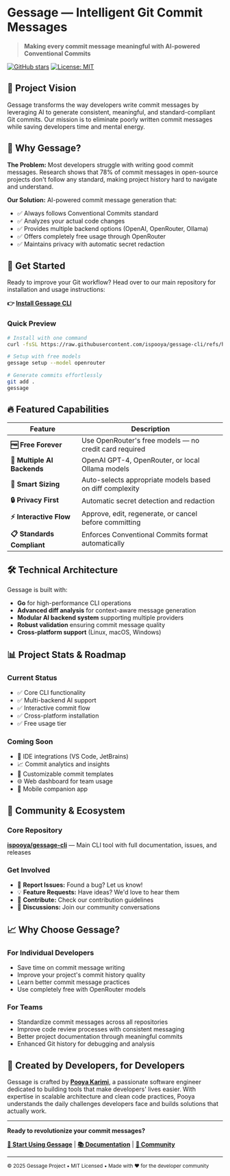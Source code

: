 # Gessage — Intelligent Git Commit Messages

> **Making every commit message meaningful with AI-powered Conventional Commits**

[![GitHub stars](https://img.shields.io/github/stars/ispooya/gessage-cli?style=social)](https://github.com/ispooya/gessage-cli)
[![License: MIT](https://img.shields.io/badge/License-MIT-yellow.svg)](https://opensource.org/licenses/MIT)

## 🎯 Project Vision

Gessage transforms the way developers write commit messages by leveraging AI to generate consistent, meaningful, and standard-compliant Git commits. Our mission is to eliminate poorly written commit messages while saving developers time and mental energy.

## 🌟 Why Gessage?

**The Problem:** Most developers struggle with writing good commit messages. Research shows that 78% of commit messages in open-source projects don't follow any standard, making project history hard to navigate and understand.

**Our Solution:** AI-powered commit message generation that:
- ✅ Always follows Conventional Commits standard  
- ✅ Analyzes your actual code changes
- ✅ Provides multiple backend options (OpenAI, OpenRouter, Ollama)
- ✅ Offers completely free usage through OpenRouter
- ✅ Maintains privacy with automatic secret redaction

## 🚀 Get Started

Ready to improve your Git workflow? Head over to our main repository for installation and usage instructions:

**👉 [Install Gessage CLI](https://github.com/ispooya/gessage-cli)**

### Quick Preview
```bash
# Install with one command
curl -fsSL https://raw.githubusercontent.com/ispooya/gessage-cli/refs/heads/main/install.sh | bash

# Setup with free models
gessage setup --model openrouter

# Generate commits effortlessly  
git add .
gessage
```

## 🔥 Featured Capabilities

| Feature | Description |
|---------|-------------|
| **🆓 Free Forever** | Use OpenRouter's free models — no credit card required |
| **🤖 Multiple AI Backends** | OpenAI GPT-4, OpenRouter, or local Ollama models |
| **📏 Smart Sizing** | Auto-selects appropriate models based on diff complexity |
| **🔒 Privacy First** | Automatic secret detection and redaction |
| **⚡ Interactive Flow** | Approve, edit, regenerate, or cancel before committing |
| **📋 Standards Compliant** | Enforces Conventional Commits format automatically |

## 🛠️ Technical Architecture

Gessage is built with:
- **Go** for high-performance CLI operations
- **Advanced diff analysis** for context-aware message generation  
- **Modular AI backend system** supporting multiple providers
- **Robust validation** ensuring commit message quality
- **Cross-platform support** (Linux, macOS, Windows)

## 📊 Project Stats & Roadmap

### Current Status
- ✅ Core CLI functionality
- ✅ Multi-backend AI support  
- ✅ Interactive commit flow
- ✅ Cross-platform installation
- ✅ Free usage tier

### Coming Soon
- 🔄 IDE integrations (VS Code, JetBrains)
- 📈 Commit analytics and insights
- 🎨 Customizable commit templates
- 🌐 Web dashboard for team usage
- 📱 Mobile companion app

## 🤝 Community & Ecosystem

### Core Repository
**[ispooya/gessage-cli](https://github.com/ispooya/gessage-cli)** — Main CLI tool with full documentation, issues, and releases

### Get Involved
- 🐛 **Report Issues:** Found a bug? Let us know!
- 💡 **Feature Requests:** Have ideas? We'd love to hear them
- 🔀 **Contribute:** Check our contribution guidelines
- 💬 **Discussions:** Join our community conversations

## 📈 Why Choose Gessage?

### For Individual Developers
- Save time on commit message writing
- Improve your project's commit history quality  
- Learn better commit message practices
- Use completely free with OpenRouter models

### For Teams
- Standardize commit messages across all repositories
- Improve code review processes with consistent messaging
- Better project documentation through meaningful commits
- Enhanced Git history for debugging and analysis

## 🎯 Created by Developers, for Developers

Gessage is crafted by **[Pooya Karimi](https://github.com/ispooya)**, a passionate software engineer dedicated to building tools that make developers' lives easier. With expertise in scalable architecture and clean code practices, Pooya understands the daily challenges developers face and builds solutions that actually work.

---

**Ready to revolutionize your commit messages?**

[**🚀 Start Using Gessage**](https://github.com/ispooya/gessage-cli) | [**📚 Documentation**](https://github.com/ispooya/gessage-cli#readme) | [**💬 Community**](https://github.com/ispooya/gessage-cli/discussions)

---
<sub>© 2025 Gessage Project • MIT Licensed • Made with ❤️ for the developer community</sub>
